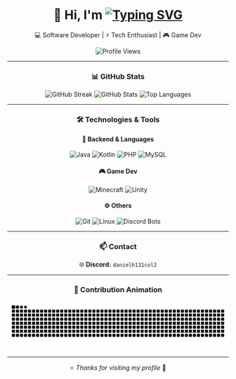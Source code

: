 <!-- Profile README -->

<div align="center">

# 👋 Hi, I'm <a href="#"><img src="https://readme-typing-svg.herokuapp.com?font=Fira+Code&size=28&pause=1000&color=FF4800&width=435&lines=DanielH131COL%2C+23+years+old;Software+Developer;Minecraft+Plugins+%26+Bots;Technology+Lover+%F0%9F%92%BB" alt="Typing SVG"/></a>

💻 Software Developer | ⚡ Tech Enthusiast | 🎮 Game Dev

![Profile Views](https://komarev.com/ghpvc/?username=DanielH131COL&label=Profile+Views&color=FF4800&style=flat-square)

---

### 📊 GitHub Stats

<img src="https://github-readme-streak-stats.herokuapp.com/?user=DanielH131COL&theme=dark&hide_border=true&background=0D1117&stroke=FF0000&ring=FF4800&fire=FF0000&currStreakLabel=FF4800&sideNums=FF4800&currStreakNum=FF0000&dates=FF4800&sideLabels=FF0000" alt="GitHub Streak"/>

<img src="https://github-readme-stats.vercel.app/api?username=DanielH131COL&show_icons=true&theme=dark&hide_border=true&bg_color=0D1117&title_color=FF4800&icon_color=FF0000&text_color=FFFFFF" alt="GitHub Stats"/>

<img src="https://github-readme-stats.vercel.app/api/top-langs/?username=DanielH131COL&layout=compact&theme=dark&hide_border=true&bg_color=0D1117&title_color=FF4800&text_color=FFFFFF" alt="Top Languages"/>

---

### 🛠️ Technologies & Tools

#### 💾 Backend & Languages
![Java](https://img.shields.io/badge/Java-ED8B00?style=for-the-badge&logo=openjdk&logoColor=white)
![Kotlin](https://img.shields.io/badge/Kotlin-7F52FF?style=for-the-badge&logo=kotlin&logoColor=white)
![PHP](https://img.shields.io/badge/PHP-777BB4?style=for-the-badge&logo=php&logoColor=white)
![MySQL](https://img.shields.io/badge/MySQL-005C84?style=for-the-badge&logo=mysql&logoColor=white)

#### 🎮 Game Dev
![Minecraft](https://img.shields.io/badge/Minecraft-62B47A?style=for-the-badge&logo=minecraft&logoColor=white)
![Unity](https://img.shields.io/badge/Unity-000000?style=for-the-badge&logo=unity&logoColor=white)

#### ⚙️ Others
![Git](https://img.shields.io/badge/Git-F05032?style=for-the-badge&logo=git&logoColor=white)
![Linux](https://img.shields.io/badge/Linux-FCC624?style=for-the-badge&logo=linux&logoColor=black)
![Discord Bots](https://img.shields.io/badge/Discord%20Bots-5865F2?style=for-the-badge&logo=discord&logoColor=white)

---

### 📫 Contact

🌐 **Discord:** `danielh131col2`  

---

### 🐍 Contribution Animation

![snake gif](https://raw.githubusercontent.com/DanielH131COL/DanielH131COL/output/github-contribution-grid-snake.svg)

---

⭐️ *Thanks for visiting my profile* 🚀

</div>
